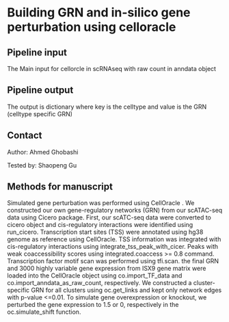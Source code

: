 # Building GRN and in-silico gene perturbation using celloracle


## Pipeline input

The Main input for cellorcle in scRNAseq with raw count in anndata object 

## Pipeline output
The output is dictionary where key is the celltype and value is the GRN (celltype specific GRN)


## Contact

Author: Ahmed Ghobashi

Tested by: Shaopeng Gu
## Methods for manuscript

Simulated gene perturbation was performed using CellOracle . We constructed our own gene-regulatory networks (GRN) from our scATAC-seq data using Cicero package. First, our scATC-seq data were converted to cicero object and cis-regulatory interactions were identified using run_cicero. Transcription start sites (TSS) were annotated using hg38 genome as reference using CellOracle. TSS information was integrated with cis-regulatory interactions using integrate_tss_peak_with_cicer. Peaks with weak coaccessibility scores using integrated.coaccess >= 0.8 command. Transcription factor motif scan was performed using tfi.scan. the final GRN and 3000 highly variable gene expression from ISX9 gene matrix were loaded into the CellOracle object using co.import_TF_data and co.import_anndata_as_raw_count, respectively. We constructed a
cluster-specific GRN for all clusters using oc.get_links and kept only network edges with p-value <=0.01. To simulate gene overexpression or knockout, we perturbed the gene expression to 1.5 or 0, respectively in the oc.simulate_shift function.


